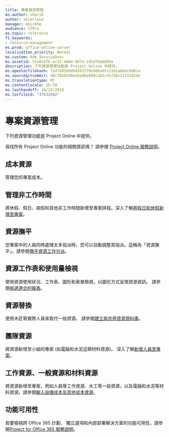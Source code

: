 ```yaml
---
title: 專案資源管理
ms.author: sharik
author: skjerland
manager: mnirkhe
audience: ITPro
ms.topic: reference
f1_keywords:
- resource-management
ms.prod: office-online-server
localization_priority: Normal
ms.custom: Adm_ServiceDesc
ms.assetid: 51e0cbf6-ac52-4d84-9074-245d70a6695e
description: 下列資源管理功能是 Project Online 中提供。
ms.openlocfilehash: f1d7dd59dd9456172929dbad512161abbdc688ce
ms.sourcegitcommit: d6c7836299ee5e86e890cab1c41f3bc21fd282de
ms.translationtype: MT
ms.contentlocale: zh-TW
ms.lasthandoff: 10/22/2019
ms.locfileid: "37631592"
---
```

# <a name="project-resource-management"></a>專案資源管理

下列資源管理功能是 Project Online 中提供。
  
尋找所有 Project Online 功能的相關資訊嗎？ 請參閱 [Project Online 服務說明](project-online-service-description.md)。
  
## <a name="cost-resources"></a>成本資源

管理您的專案成本。
  
## <a name="manage-nonworking-time"></a>管理非工作時間

將休假、假日、病假和其他非工作時間新增至專案排程。深入了解[將假日和休假新增至專案](https://go.microsoft.com/fwlink/p/?LinkId=271337)。
  
## <a name="resource-leveling"></a>資源撫平

您專案中的人員同時處理太多指派時，您可以自動調整其指派。這稱為「資源撫平」。請參閱[撫平資源工作分派](https://go.microsoft.com/fwlink/p/?LinkId=271348)。
  
## <a name="resource-sheet-and-usage-views"></a>資源工作表和使用量檢視

使用資源使用狀況、工作表、圖形和表單檢視，以圖形方式呈現資源資訊。 請參閱[挑選適合的報表](https://go.microsoft.com/fwlink/?LinkId=402920)。
  
## <a name="resource-substitution"></a>資源替換

使用木匠等實際人員來取代一般資源。 請參閱[建立與共用資源資料庫](https://go.microsoft.com/fwlink/?LinkId=402921)。
  
## <a name="team-resources"></a>團隊資源

將資源新增至小組的專案 (如電腦和水泥這類材料資源)。 深入了解[新增人員至專案](https://go.microsoft.com/fwlink/p/?LinkId=271347)。
  
## <a name="work-generic-and-material-resources"></a>工作資源、一般資源和材料資源

將資源新增至專案，例如人員等工作資源、木工等一般資源，以及電腦和水泥等材料資源。請參閱[輸入設備成本及其他成本資源](https://go.microsoft.com/fwlink/?LinkId=402922)。
  
## <a name="feature-availability"></a>功能可用性

若要檢視跨 Office 365 計劃、 獨立選項和內部部署解決方案的功能可用性，請參閱[Project for Office 365 服務說明](project-online-service-description.md)。
  

